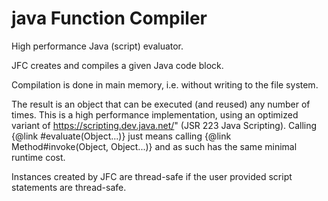 # java Function Compiler
High performance Java (script) evaluator.

JFC creates and compiles a given Java code block.

Compilation is done in main memory, i.e. without writing to the file system. 

The result is an object that can be executed (and reused) any number of times. This is a high performance implementation, using an optimized variant of https://scripting.dev.java.net/" (JSR 223 Java Scripting). Calling {@link #evaluate(Object...)} just means calling {@link Method#invoke(Object, Object...)} and as such has the same minimal runtime cost.

Instances created by JFC are thread-safe if the user provided script statements are thread-safe.
